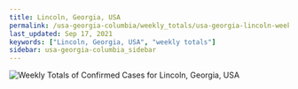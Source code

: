 ```yaml
---
title: Lincoln, Georgia, USA
permalink: /usa-georgia-columbia/weekly_totals/usa-georgia-lincoln-weekly_totals.html
last_updated: Sep 17, 2021
keywords: ["Lincoln, Georgia, USA", "weekly totals"]
sidebar: usa-georgia-columbia_sidebar
---
```


![Weekly Totals of Confirmed Cases for Lincoln, Georgia, USA](/covid_tracker/images/graphs/usa-georgia-lincoln-weekly_totals_graph.png)
